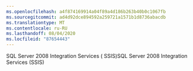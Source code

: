 ```yaml
---
ms.openlocfilehash: a4f874169914a04f89a4d186b263b40b0c1067fb
ms.sourcegitcommit: ad4d92dce894592a259721a1571b1d8736abacdb
ms.translationtype: MT
ms.contentlocale: ru-RU
ms.lasthandoff: 08/04/2020
ms.locfileid: "87654443"
---
```

<span data-ttu-id="a8932-101">SQL Server 2008 Integration Services \( SSIS\)</span><span class="sxs-lookup"><span data-stu-id="a8932-101">SQL Server 2008 Integration Services \(SSIS\)</span></span>
